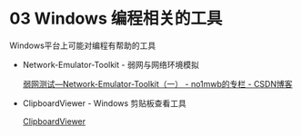 # 03 Windows 编程相关的工具

Windows平台上可能对编程有帮助的工具

* Network-Emulator-Toolkit - 弱网与网络环境模拟

    [弱网测试—Network-Emulator-Toolkit（一） - no1mwb的专栏 - CSDN博客](https://blog.csdn.net/no1mwb/article/details/53638681 )

* ClipboardViewer - Windows 剪贴板查看工具

    [ClipboardViewer](.\assets\Tools\ClipboardViewer.exe)
